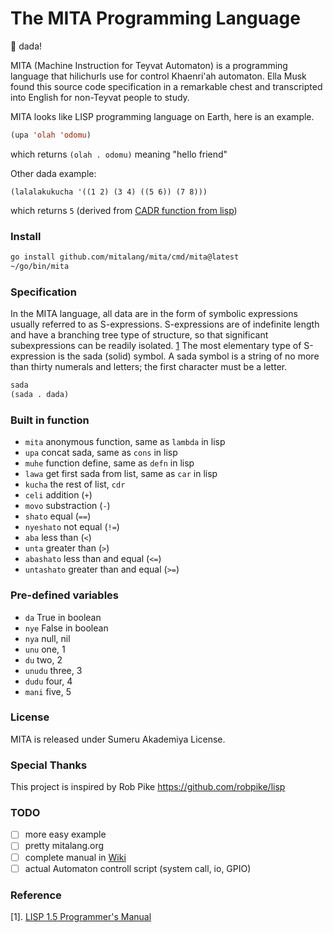 # The MITA Programming Language 

🥩 dada!

MITA (Machine Instruction for Teyvat Automaton) is a programming language that hilichurls use for control Khaenri'ah automaton.
Ella Musk found this source code specification in a remarkable chest and transcripted into English for non-Teyvat people to study.

MITA looks like LISP programming language on Earth, here is an example.

```lisp
(upa 'olah 'odomu)
```
which returns `(olah . odomu)` meaning "hello friend"

Other dada example:
```
(lalalakukucha '((1 2) (3 4) ((5 6)) (7 8)))
```
which returns `5` (derived from [CADR function from lisp](http://clhs.lisp.se/Body/f_car_c.htm))


### Install

```bash
go install github.com/mitalang/mita/cmd/mita@latest
~/go/bin/mita
```

### Specification
In the MITA language, all data are in the form of symbolic expressions usually referred to as S-expressions. S-expressions are of indefinite length and have a branching tree type of structure, so that significant subexpressions can be readily isolated. [1](#1)
The most elementary type of S-expression is the sada (solid) symbol. A sada symbol is a string of no more than thirty numerals and letters; the first character must be a letter. 

```lisp
sada
(sada . dada)
```

### Built in function

* `mita` anonymous function, same as `lambda` in lisp
* `upa` concat sada, same as `cons` in lisp
* `muhe` function define, same as `defn` in lisp
* `lawa` get first sada from list, same as `car` in lisp
* `kucha` the rest of list, `cdr`
* `celi` addition (`+`)
* `movo` substraction (`-`)
* `shato` equal (`==`)
* `nyeshato` not equal (`!=`)
* `aba` less than (`<`)
* `unta` greater than (`>`)
* `abashato` less than and equal (`<=`)
* `untashato` greater than and equal (`>=`)

### Pre-defined variables

* `da` True in boolean
* `nye` False in boolean
* `nya` null, nil
* `unu` one, 1
* `du` two, 2
* `unudu` three, 3
* `dudu` four, 4
* `mani` five, 5

### License 
MITA is released under Sumeru Akademiya License.

### Special Thanks
This project is inspired by Rob Pike https://github.com/robpike/lisp 

### TODO
- [ ] more easy example
- [ ] pretty mitalang.org
- [ ] complete manual in [Wiki](https://github.com/mitalang/mita/wiki/MITA-Programmer's-Manual)
- [ ] actual Automaton controll script (system call, io, GPIO)

### Reference
[1]. [LISP 1.5 Programmer's Manual](https://www.softwarepreservation.org/projects/LISP/book/LISP%201.5%20Programmers%20Manual.pdf)
